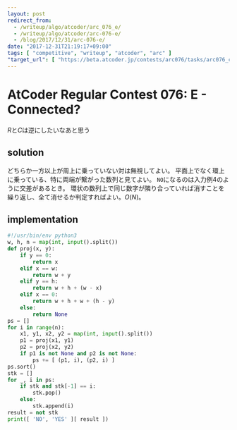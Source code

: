 ```yaml
---
layout: post
redirect_from:
  - /writeup/algo/atcoder/arc_076_e/
  - /writeup/algo/atcoder/arc-076-e/
  - /blog/2017/12/31/arc-076-e/
date: "2017-12-31T21:19:17+09:00"
tags: [ "competitive", "writeup", "atcoder", "arc" ]
"target_url": [ "https://beta.atcoder.jp/contests/arc076/tasks/arc076_c" ]
---
```


# AtCoder Regular Contest 076: E - Connected?

$R$と$C$は逆にしたいなあと思う

## solution

どちらか一方以上が周上に乗っていない対は無視してよい。
平面上でなく環上に乗っている、特に両端が繋がった数列と見てよい。
`NO`になるのは入力例$4$のように交差があるとき。
環状の数列上で同じ数字が隣り合っていれば消すことを繰り返し、全て消せるか判定すればよい。$O(N)$。

## implementation

``` python
#!/usr/bin/env python3
w, h, n = map(int, input().split())
def proj(x, y):
    if y == 0:
        return x
    elif x == w:
        return w + y
    elif y == h:
        return w + h + (w - x)
    elif x == 0:
        return w + h + w + (h - y)
    else:
        return None
ps = []
for i in range(n):
    x1, y1, x2, y2 = map(int, input().split())
    p1 = proj(x1, y1)
    p2 = proj(x2, y2)
    if p1 is not None and p2 is not None:
        ps += [ (p1, i), (p2, i) ]
ps.sort()
stk = []
for _, i in ps:
    if stk and stk[-1] == i:
        stk.pop()
    else:
        stk.append(i)
result = not stk
print([ 'NO', 'YES' ][ result ])
```

